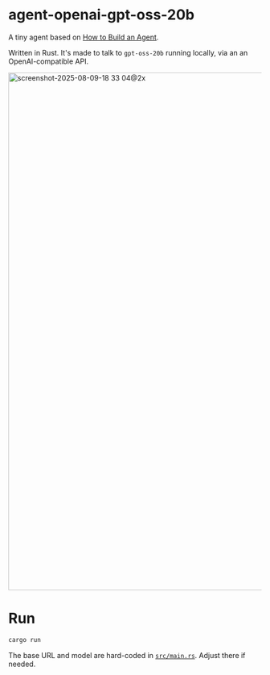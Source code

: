 # agent-openai-gpt-oss-20b

A tiny agent based on [How to Build an Agent](https://ampcode.com/how-to-build-an-agent).

Written in Rust. It's made to talk to `gpt-oss-20b` running locally, via an an OpenAI-compatible API.

<img width="664" height="1028" alt="screenshot-2025-08-09-18 33 04@2x" src="https://github.com/user-attachments/assets/e236fa86-3137-45fa-9735-9b49e1300cf0" />


# Run

```bash
cargo run
```

The base URL and model are hard-coded in [`src/main.rs`](file:///Users/mrnugget/work/agent-openai-gpt-oss-20b/src/main.rs). Adjust there if needed.
